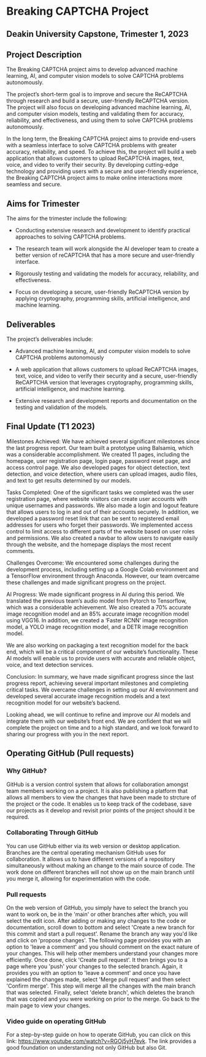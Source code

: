 # Breaking CAPTCHA Project
## Deakin University Capstone, Trimester 1, 2023

## Project Description

The Breaking CAPTCHA project aims to develop advanced machine learning, AI, and computer vision models to solve CAPTCHA problems autonomously. 

The project’s short-term goal is to improve and secure the ReCAPTCHA through research and build a secure, user-friendly ReCAPTCHA version. The project will also focus on developing advanced machine learning, AI, and computer vision models, testing and validating them for accuracy, reliability, and effectiveness, and using them to solve CAPTCHA problems autonomously. 

In the long term, the Breaking CAPTCHA project aims to provide end-users with a seamless interface to solve CAPTCHA problems with greater accuracy, reliability, and speed. To achieve this, the project will build a web application that allows customers to upload ReCAPTCHA images, text, voice, and video to verify their security. By developing cutting-edge technology and providing users with a secure and user-friendly experience, the Breaking CAPTCHA project aims to make online interactions more seamless and secure.

## Aims for Trimester 

The aims for the trimester include the following: 

- Conducting extensive research and development to identify practical approaches to solving CAPTCHA problems. 

- The research team will work alongside the AI developer team to create a better version of reCAPTCHA that has a more secure and user-friendly interface. 

- Rigorously testing and validating the models for accuracy, reliability, and effectiveness.  

- Focus on developing a secure, user-friendly ReCAPTCHA version by applying cryptography, programming skills, artificial intelligence, and machine learning. 


## Deliverables 

The project’s deliverables include: 

- Advanced machine learning, AI, and computer vision models to solve CAPTCHA problems autonomously 

- A web application that allows customers to upload ReCAPTCHA images, text, voice, and video to verify their security and a secure, user-friendly ReCAPTCHA version that leverages cryptography, programming skills, artificial intelligence, and machine learning. 

- Extensive research and development reports and documentation on the testing and validation of the models. 

## Final Update (T1 2023) 

Milestones Achieved: We have achieved several significant milestones since the last progress report. Our team built a prototype using Balsamiq, which was a considerable accomplishment. We created 11 pages, including the homepage, user registration page, login page, password reset page, and access control page. We also developed pages for object detection, text detection, and voice detection, where users can upload images, audio files, and text to get results determined by our models. 

Tasks Completed: One of the significant tasks we completed was the user registration page, where website visitors can create user accounts with unique usernames and passwords. We also made a login and logout feature that allows users to log in and out of their accounts securely. In addition, we developed a password reset link that can be sent to registered email addresses for users who forget their passwords. We implemented access control to limit access to different parts of the website based on user roles and permissions. We also created a navbar to allow users to navigate easily through the website, and the homepage displays the most recent comments. 

Challenges Overcome: We encountered some challenges during the development process, including setting up a Google Colab environment and a TensorFlow environment through Anaconda. However, our team overcame these challenges and made significant progress on the project. 

AI Progress: We made significant progress in AI during this period. We translated the previous team’s audio model from Pytorch to Tensorflow, which was a considerable achievement. We also created a 70% accurate image recognition model and an 85% accurate image recognition model using VGG16. In addition, we created a ‘Faster RCNN’ image recognition model, a YOLO image recognition model, and a DETR image recognition model. 

We are also working on packaging a text recognition model for the back end, which will be a critical component of our website’s functionality. These AI models will enable us to provide users with accurate and reliable object, voice, and text detection services. 

Conclusion: In summary, we have made significant progress since the last progress report, achieving several important milestones and completing critical tasks. We overcame challenges in setting up our AI environment and developed several accurate image recognition models and a text recognition model for our website’s backend. 

Looking ahead, we will continue to refine and improve our AI models and integrate them with our website’s front end. We are confident that we will complete the project on time and to a high standard, and we look forward to sharing our progress with you in the next report.


## Operating GitHub (Pull requests)

### Why GitHub?

GitHub is a version control system that allows for collaboration amongst team members working on a project. It is also publishing a platform that allows all members to view the changes that have been made to strcture of the project or the code. It enables us to keep track of the codebase, save our projects as it develop and revisit prior points of the project should it be required.

### Collaborating Through GitHub

You can use GitHub either via its web version or desktop application. Branches are the central operating mechanism GitHub uses for collaboration. It allows us to have different versions of a repository simultaneously without making an change to the main source of code. The work done on different branches will not show up on the main branch until you merge it, allowing for experimentation with the code.

### Pull requests

On the web version of GitHub, you simply have to select the branch you want to work on, be in the 'main' or other branches after which, you will select the edit icon. After adding or making any changes to the code or documentation, scroll down to bottom and select 'Create a new branch for this commit and start a pull request'. Rename the branch any way you'd like and click on 'propose changes'. The following page provides you with an option to 'leave a comment' and you should comment on the exact nature of your changes. This will help other members understand your changes more efficiently. Once done, click 'Create pull request'. It then brings you to a page where you 'push' your changes to the selected branch. Again, it provides you with an option to 'leave a comment' and once you have explained the changes made, select 'Merge pull request' and then select 'Confirm merge'. This step will merge all the changes with the main branch that was selected. Finally, select 'delete branch', which deletes the branch that was copied and you were working on prior to the merge. Go back to the main page to view your changes.

### Video guide on operating GitHub

For a step-by-step guide on how to operate GitHub, you can click on this link: <https://www.youtube.com/watch?v=RGOj5yH7evk>. The link provides a good foundation on understanding not only GitHub but also Git.
